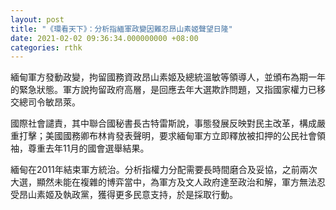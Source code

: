 ```yaml
---
layout: post
title: "《環看天下》：分析指緬軍政變因難忍昂山素姬聲望日隆"
date: 2021-02-02 09:36:34.000000000 +08:00
categories: rthk
---
```


緬甸軍方發動政變，拘留國務資政昂山素姬及總統溫敏等領導人，並頒布為期一年的緊急狀態。軍方說拘留政府高層，是回應去年大選欺詐問題，又指國家權力已移交總司令敏昂萊。

國際社會譴責，其中聯合國秘書長古特雷斯說，事態發展反映對民主改革，構成嚴重打擊；美國國務卿布林肯發表聲明，要求緬甸軍方立即釋放被扣押的公民社會領袖，尊重去年11月的國會選舉結果。

緬甸在2011年結束軍方統治。分析指權力分配需要長時間磨合及妥協，之前兩次大選，顯然未能在複雜的博弈當中，為軍方及文人政府達至政治和解，軍方無法忍受昂山素姬及執政黨，獲得更多民意支持，於是採取行動。

